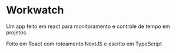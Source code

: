 # Workwatch

Um app feito em react para monitoramento e controle de tempo em projetos.

Feito em React com roteamento NextJS e escrito em TypeScript
